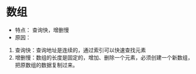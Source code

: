 # 数组
* 特点：
 查询快，增删慢
* 原因：
1. 查询快：查询地址是连续的，通过索引可以快速查找元素
2. 增删慢：数组的长度是固定的，增加、删除一个元素，必须创建一个新数组，把原数组的数据复制过来。